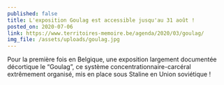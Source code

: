 ```yaml
---
published: false
title: L'exposition Goulag est accessible jusqu'au 31 août !
posted_on: 2020-07-06
link: https://www.territoires-memoire.be/agenda/2020/03/goulag/
img_file: /assets/uploads/goulag.jpg
---
```

Pour la première fois en Belgique, une exposition largement documentée décortique le “Goulag”, ce système concentrationnaire-carcéral extrêmement organisé, mis en place sous Staline en Union soviétique !